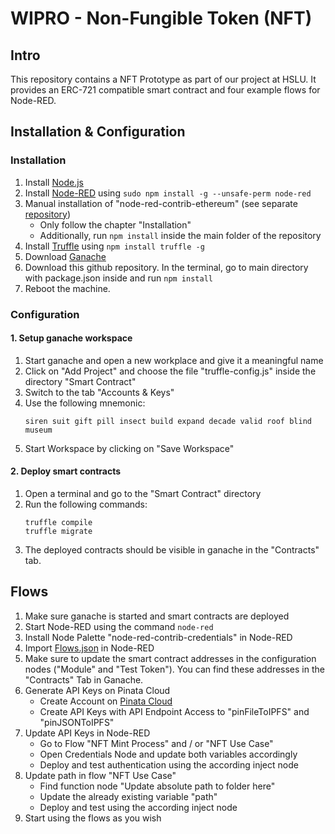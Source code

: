 # WIPRO - Non-Fungible Token (NFT)

## Intro

This repository contains a NFT Prototype as part of our project at HSLU. It provides an ERC-721 compatible smart contract and four example flows for Node-RED. 

## Installation & Configuration

### Installation

1. Install [Node.js](https://nodejs.org/en/download/package-manager)
1. Install [Node-RED](https://nodered.org/docs/getting-started/local#installing-with-npm) using `sudo npm install -g --unsafe-perm node-red`
1. Manual installation of "node-red-contrib-ethereum" (see separate [repository](https://github.com/timweing/node-red-contrib-ethereum))
	* Only follow the chapter "Installation"
	* Additionally, run `npm install` inside the main folder of the repository
1. Install [Truffle](http://trufflesuite.com/truffle/) using `npm install truffle -g`
1. Download [Ganache](http://trufflesuite.com/ganache/)
1. Download this github repository. In the terminal, go to main directory with package.json inside and run `npm install`
1. Reboot the machine.

### Configuration

#### 1. Setup ganache workspace

1. Start ganache and open a new workplace and give it a meaningful name
1. Click on "Add Project" and choose the file "truffle-config.js" inside the directory "Smart Contract"
1. Switch to the tab "Accounts & Keys"
1. Use the following mnemonic:
	```
	siren suit gift pill insect build expand decade valid roof blind museum
	```
1. Start Workspace by clicking on "Save Workspace"

#### 2. Deploy smart contracts

1. Open a terminal and go to the "Smart Contract" directory
1. Run the following commands:
	```
	truffle compile
	truffle migrate
	``` 
1. The deployed contracts should be visible in ganache in the "Contracts" tab.

## Flows

1. Make sure ganache is started and smart contracts are deployed
1. Start Node-RED using the command ```node-red```
1. Install Node Palette "node-red-contrib-credentials" in Node-RED
1. Import [Flows.json](Node-RED%20Flows/Flows.json) in Node-RED
1. Make sure to update the smart contract addresses in the configuration nodes ("Module" and "Test Token"). You can find these addresses in the "Contracts" Tab in Ganache.
1. Generate API Keys on Pinata Cloud
	* Create Account on [Pinata Cloud](https://app.pinata.cloud/)
	* Create API Keys with API Endpoint Access to "pinFileToIPFS" and "pinJSONToIPFS"
1. Update API Keys in Node-RED
	* Go to Flow "NFT Mint Process" and / or "NFT Use Case"
	* Open Credentials Node and update both variables accordingly
	* Deploy and test authentication using the according inject node
1. Update path in flow "NFT Use Case"
	* Find function node "Update absolute path to folder here"
	* Update the already existing variable "path"
	* Deploy and test using the according inject node
1. Start using the flows as you wish
